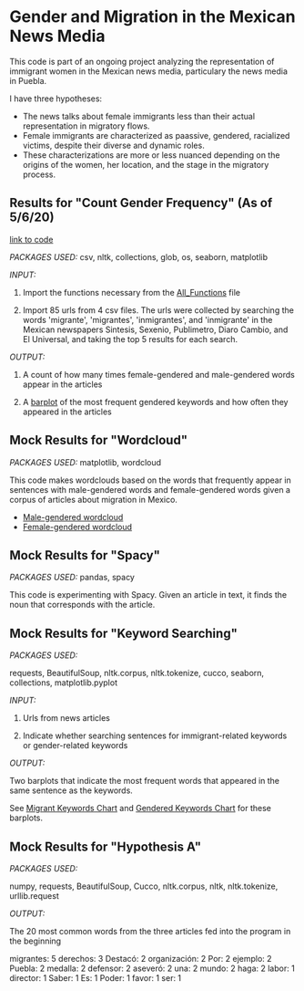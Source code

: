 # Gender and Migration in the Mexican News Media

This code is part of an ongoing project analyzing the representation of immigrant women in the Mexican news media, particulary the news media in Puebla. 


I have three hypotheses: 

- The news talks about female immigrants less than their actual representation in migratory flows. 
- Female immigrants are characterized as paassive, gendered, racialized victims, despite their diverse and dynamic roles. 
- These characterizations are more or less nuanced depending on the origins of the women, her location, and the stage in the migratory process. 

## Results for "Count Gender Frequency" (As of 5/6/20)
[link to code](https://github.com/khahnmad/Gender-and-Migration-in-the-Mexican-News-Media/blob/master/Count%20Gender%20Frequency.py)

*PACKAGES USED:* 
csv, nltk, collections, glob, os, seaborn, matplotlib

*INPUT:*

1) Import the functions necessary from the [All_Functions](https://github.com/khahnmad/Gender-and-Migration-in-the-Mexican-News-Media/blob/master/All_Functions.py) file

2) Import 85 urls from 4 csv files. The urls were collected by searching the words 'migrante', 'migrantes', 'inmigrantes', and 'inmigrante' in the Mexican newspapers Sintesis, Sexenio,	Publimetro,	Diaro Cambio, and	El Universal, and taking the top 5 results for each search. 

*OUTPUT:*

1) A count of how many times female-gendered and male-gendered words appear in the articles

2) A [barplot](https://github.com/khahnmad/Gender-and-Migration-in-the-Mexican-News-Media/blob/master/MostCommonKeywords.png) of the most frequent gendered keywords and how often they appeared in the articles

## Mock Results for "Wordcloud"
*PACKAGES USED:*
matplotlib, wordcloud

This code makes wordclouds based on the words that frequently appear in sentences with male-gendered words and female-gendered words given a corpus of articles about migration in Mexico.
- [Male-gendered wordcloud](https://github.com/khahnmad/Gender-and-Migration-in-the-Mexican-News-Media/blob/master/first_wordcloud.png)
- [Female-gendered wordcloud](https://github.com/khahnmad/Gender-and-Migration-in-the-Mexican-News-Media/blob/master/second_wordcloud.png)

## Mock Results for "Spacy"
*PACKAGES USED:*
pandas, spacy

This code is experimenting with Spacy. Given an article in text, it finds the noun that corresponds with the article. 


## Mock Results for "Keyword Searching"

*PACKAGES USED:* 

requests, BeautifulSoup, nltk.corpus, nltk.tokenize, cucco, seaborn, collections, matplotlib.pyplot


*INPUT:* 

1) Urls from news articles

2) Indicate whether searching sentences for immigrant-related keywords or gender-related keywords


*OUTPUT:*

Two barplots that indicate the most frequent words that appeared in the same sentence as the keywords. 

See [Migrant Keywords Chart](https://github.com/khahnmad/Gender-and-Migration-in-the-Mexican-News-Media/blob/master/Migrant%20Keywords%20Chart.png) and [Gendered Keywords Chart](https://github.com/khahnmad/Gender-and-Migration-in-the-Mexican-News-Media/blob/master/Gendered%20Keywords%20Chart.png) for these barplots. 



## Mock Results for "Hypothesis A"

*PACKAGES USED:*  

numpy, requests, BeautifulSoup, Cucco, nltk.corpus, nltk, nltk.tokenize, urllib.request

*OUTPUT:*

The 20 most common words from the three articles fed into the program in the beginning

migrantes: 5 derechos: 3 Destacó: 2 organización: 2 Por: 2 ejemplo: 2 Puebla: 2 medalla: 2 defensor: 2 aseveró: 2 una: 2 mundo: 2 haga: 2 labor: 1 director: 1 Saber: 1 Es: 1 Poder: 1 favor: 1 ser: 1



